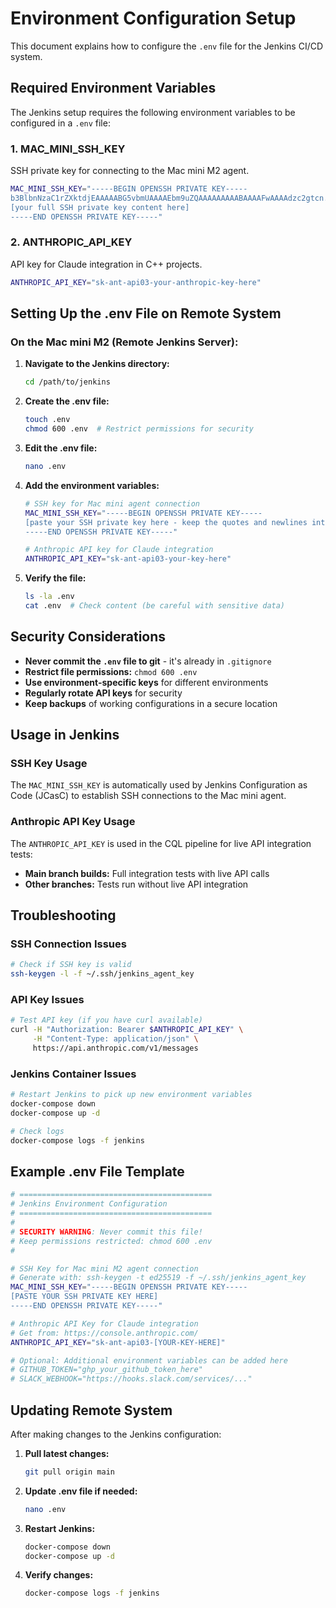 # Environment Configuration Setup

This document explains how to configure the `.env` file for the Jenkins CI/CD system.

## Required Environment Variables

The Jenkins setup requires the following environment variables to be configured in a `.env` file:

### 1. MAC_MINI_SSH_KEY
SSH private key for connecting to the Mac mini M2 agent.

```bash
MAC_MINI_SSH_KEY="-----BEGIN OPENSSH PRIVATE KEY-----
b3BlbnNzaC1rZXktdjEAAAAABG5vbmUAAAAEbm9uZQAAAAAAAAABAAAAFwAAAAdzc2gtcn...
[your full SSH private key content here]
-----END OPENSSH PRIVATE KEY-----"
```

### 2. ANTHROPIC_API_KEY
API key for Claude integration in C++ projects.

```bash
ANTHROPIC_API_KEY="sk-ant-api03-your-anthropic-key-here"
```

## Setting Up the .env File on Remote System

### On the Mac mini M2 (Remote Jenkins Server):

1. **Navigate to the Jenkins directory:**
   ```bash
   cd /path/to/jenkins
   ```

2. **Create the .env file:**
   ```bash
   touch .env
   chmod 600 .env  # Restrict permissions for security
   ```

3. **Edit the .env file:**
   ```bash
   nano .env
   ```

4. **Add the environment variables:**
   ```bash
   # SSH key for Mac mini agent connection
   MAC_MINI_SSH_KEY="-----BEGIN OPENSSH PRIVATE KEY-----
   [paste your SSH private key here - keep the quotes and newlines intact]
   -----END OPENSSH PRIVATE KEY-----"

   # Anthropic API key for Claude integration
   ANTHROPIC_API_KEY="sk-ant-api03-your-key-here"
   ```

5. **Verify the file:**
   ```bash
   ls -la .env
   cat .env  # Check content (be careful with sensitive data)
   ```

## Security Considerations

- **Never commit the `.env` file to git** - it's already in `.gitignore`
- **Restrict file permissions:** `chmod 600 .env`
- **Use environment-specific keys** for different environments
- **Regularly rotate API keys** for security
- **Keep backups** of working configurations in a secure location

## Usage in Jenkins

### SSH Key Usage
The `MAC_MINI_SSH_KEY` is automatically used by Jenkins Configuration as Code (JCasC) to establish SSH connections to the Mac mini agent.

### Anthropic API Key Usage
The `ANTHROPIC_API_KEY` is used in the CQL pipeline for live API integration tests:

- **Main branch builds:** Full integration tests with live API calls
- **Other branches:** Tests run without live API integration

## Troubleshooting

### SSH Connection Issues
```bash
# Check if SSH key is valid
ssh-keygen -l -f ~/.ssh/jenkins_agent_key
```

### API Key Issues
```bash
# Test API key (if you have curl available)
curl -H "Authorization: Bearer $ANTHROPIC_API_KEY" \
     -H "Content-Type: application/json" \
     https://api.anthropic.com/v1/messages
```

### Jenkins Container Issues
```bash
# Restart Jenkins to pick up new environment variables
docker-compose down
docker-compose up -d

# Check logs
docker-compose logs -f jenkins
```

## Example .env File Template

```bash
# ===========================================
# Jenkins Environment Configuration
# ===========================================
# 
# SECURITY WARNING: Never commit this file!
# Keep permissions restricted: chmod 600 .env
#

# SSH Key for Mac mini M2 agent connection
# Generate with: ssh-keygen -t ed25519 -f ~/.ssh/jenkins_agent_key
MAC_MINI_SSH_KEY="-----BEGIN OPENSSH PRIVATE KEY-----
[PASTE YOUR SSH PRIVATE KEY HERE]
-----END OPENSSH PRIVATE KEY-----"

# Anthropic API Key for Claude integration
# Get from: https://console.anthropic.com/
ANTHROPIC_API_KEY="sk-ant-api03-[YOUR-KEY-HERE]"

# Optional: Additional environment variables can be added here
# GITHUB_TOKEN="ghp_your_github_token_here"
# SLACK_WEBHOOK="https://hooks.slack.com/services/..."
```

## Updating Remote System

After making changes to the Jenkins configuration:

1. **Pull latest changes:**
   ```bash
   git pull origin main
   ```

2. **Update .env file if needed:**
   ```bash
   nano .env
   ```

3. **Restart Jenkins:**
   ```bash
   docker-compose down
   docker-compose up -d
   ```

4. **Verify changes:**
   ```bash
   docker-compose logs -f jenkins
   ```

